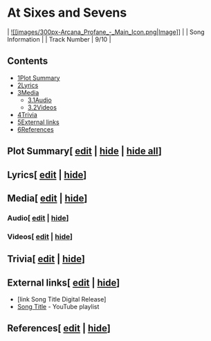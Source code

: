 # At Sixes and Sevens

| [![[images/300px-Arcana_Profane_-_Main_Icon.png|Image]]](/wiki/File:Arcana_Profane_-_Main_Icon.png) |
| Song Information |
| Track Number | 9/10 |

## Contents

- [1Plot Summary](#Plot_Summary)
- [2Lyrics](#Lyrics)
- [3Media](#Media)
  - [3.1Audio](#Audio)
  - [3.2Videos](#Videos)
- [4Trivia](#Trivia)
- [5External links](#External_links)
- [6References](#References)

## Plot Summary\[ [edit](/wiki/At_Sixes_and_Sevens?action=edit&section=1 "Edit section: Plot Summary") \| [hide](/wiki/At_Sixes_and_Sevens "Expand or collapse this section") \| [hide all](/wiki/At_Sixes_and_Sevens "Expand or collapse all sections on this page")\]

## Lyrics\[ [edit](/wiki/At_Sixes_and_Sevens?action=edit&section=2 "Edit section: Lyrics") \| [hide](/wiki/At_Sixes_and_Sevens "Expand or collapse this section")\]

## Media\[ [edit](/wiki/At_Sixes_and_Sevens?action=edit&section=3 "Edit section: Media") \| [hide](/wiki/At_Sixes_and_Sevens "Expand or collapse this section")\]

### Audio\[ [edit](/wiki/At_Sixes_and_Sevens?action=edit&section=4 "Edit section: Audio") \| [hide](/wiki/At_Sixes_and_Sevens "Expand or collapse this section")\]

### Videos\[ [edit](/wiki/At_Sixes_and_Sevens?action=edit&section=5 "Edit section: Videos") \| [hide](/wiki/At_Sixes_and_Sevens "Expand or collapse this section")\]

## Trivia\[ [edit](/wiki/At_Sixes_and_Sevens?action=edit&section=6 "Edit section: Trivia") \| [hide](/wiki/At_Sixes_and_Sevens "Expand or collapse this section")\]

## External links\[ [edit](/wiki/At_Sixes_and_Sevens?action=edit&section=7 "Edit section: External links") \| [hide](/wiki/At_Sixes_and_Sevens "Expand or collapse this section")\]

- \[link Song Title Digital Release\]
- [Song Title](https://www.youtube.com/playlist?list=playlistId) \- YouTube playlist

## References\[ [edit](/wiki/At_Sixes_and_Sevens?action=edit&section=8 "Edit section: References") \| [hide](/wiki/At_Sixes_and_Sevens "Expand or collapse this section")\]